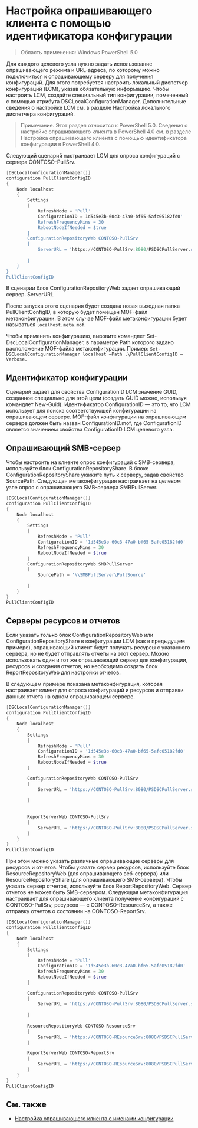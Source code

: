 # Настройка опрашивающего клиента с помощью идентификатора конфигурации

> Область применения: Windows PowerShell 5.0

Для каждого целевого узла нужно задать использование опрашивающего режима и URL-адреса, по которому можно подключиться к опрашивающему серверу для получения конфигураций. Для этого потребуется настроить локальный диспетчер конфигураций (LCM), указав обязательную информацию. Чтобы настроить LCM, создайте специальный тип конфигурации, помеченный с помощью атрибута DSCLocalConfigurationManager. Дополнительные сведения о настройке LCM см. в разделе Настройка локального диспетчера конфигураций.

> Примечание. Этот раздел относится к PowerShell 5.0. Сведения о настройке опрашивающего клиента в PowerShell 4.0 см. в разделе Настройка опрашивающего клиента с помощью идентификатора конфигурации в PowerShell 4.0.

Следующий сценарий настраивает LCM для опроса конфигураций с сервера CONTOSO-PullSrv.

```powershell
[DSCLocalConfigurationManager()]
configuration PullClientConfigID
{
    Node localhost
    {
        Settings
        {
            RefreshMode = 'Pull'
            ConfigurationID = 1d545e3b-60c3-47a0-bf65-5afc05182fd0'
            RefreshFrequencyMins = 30 
            RebootNodeIfNeeded = $true
        }
        ConfigurationRepositoryWeb CONTOSO-PullSrv
        {
            ServerURL = 'https://CONTOSO-PullSrv:8080/PSDSCPullServer.svc'
            
        }      
    }
}
PullClientConfigID
```

В сценарии блок ConfigurationRepositoryWeb задает опрашивающий сервер. ServerURL

После запуска этого сценария будет создана новая выходная папка PullClientConfigID, в которую будет помещен MOF-файл метаконфигурации. В этом случае MOF-файл метаконфигурации будет называться `localhost.meta.mof`.

Чтобы применить конфигурацию, вызовите командлет Set-DscLocalConfigurationManager, в параметре Path которого задано расположение MOF-файла метаконфигурации. Пример: `Set-DSCLocalConfigurationManager localhost –Path .\PullClientConfigID –Verbose.`

## Идентификатор конфигурации

Сценарий задает для свойства ConfigurationID LCM значение GUID, созданное специально для этой цели (создать GUID можно, используя командлет New-Guid). Идентификатор ConfigurationID — это то, что LCM использует для поиска соответствующей конфигурации на опрашивающем сервере. MOF-файл конфигурации на опрашивающем сервере должен быть назван ConfigurationID.mof, где ConfigurationID является значением свойства ConfigurationID LCM целевого узла.

## Опрашивающий SMB-сервер

Чтобы настроить на клиенте опрос конфигураций с SMB-сервера, используйте блок ConfigurationRepositoryShare. В блоке ConfigurationRepositoryShare укажите путь к серверу, задав свойство SourcePath. Следующая метаконфигурация настраивает на целевом узле опрос с опрашивающего SMB-сервера SMBPullServer.

```powershell
[DSCLocalConfigurationManager()]
configuration PullClientConfigID
{
    Node localhost
    {
        Settings
        {
            RefreshMode = 'Pull'
            ConfigurationID = '1d545e3b-60c3-47a0-bf65-5afc05182fd0'
            RefreshFrequencyMins = 30 
            RebootNodeIfNeeded = $true
        }
        ConfigurationRepositoryWeb SMBPullServer
        {
            SourcePath = '\\SMBPullServer\PullSource'
            
        }     
    }
}
PullClientConfigID
```

## Серверы ресурсов и отчетов

Если указать только блок ConfigurationRepositoryWeb или ConfigurationRepositoryShare в конфигурации LCM (как в предыдущем примере), опрашивающий клиент будет получать 
ресурсы с указанного сервера, но не будет отправлять отчеты на этот сервер. Можно использовать один и тот же опрашивающий сервер для конфигурации, ресурсов и создания отчетов, но необходимо создать 
блок ReportRepositoryWeb для настройки отчетов. 

В следующем примере показана метаконфигурация, которая настраивает клиент для опроса конфигураций и ресурсов и отправки данных отчета на одном
опрашивающем сервере.

```powershell
[DSCLocalConfigurationManager()]
configuration PullClientConfigID
{
    Node localhost
    {
        Settings
        {
            RefreshMode = 'Pull'
            ConfigurationID = '1d545e3b-60c3-47a0-bf65-5afc05182fd0'
            RefreshFrequencyMins = 30 
            RebootNodeIfNeeded = $true
        }

        ConfigurationRepositoryWeb CONTOSO-PullSrv
        {
            ServerURL = 'https://CONTOSO-PullSrv:8080/PSDSCPullServer.svc'
            
        }
        
        
        ReportServerWeb CONTOSO-PullSrv
        {
            ServerURL = 'https://CONTOSO-PullSrv:8080/PSDSCPullServer.svc'
        }
    }
}
PullClientConfigID
```

При этом можно указать различные опрашивающие серверы для ресурсов и отчетов. Чтобы указать сервер ресурсов, используйте блок ResourceRepositoryWeb (для опрашивающего веб-сервера) или 
ResourceRepositoryShare (для опрашивающего SMB-сервера).
Чтобы указать сервер отчетов, используйте блок ReportRepositoryWeb. Сервер отчетов не может быть SMB-сервером.
Следующая метаконфигурация настраивает для опрашивающего клиента получение конфигураций с CONTOSO-PullSrv, ресурсов — с CONTOSO-ResourceSrv, а также отправку отчетов о состоянии на CONTOSO-ReportSrv.

```powershell
[DSCLocalConfigurationManager()]
configuration PullClientConfigID
{
    Node localhost
    {
        Settings
        {
            RefreshMode = 'Pull'
            ConfigurationID = '1d545e3b-60c3-47a0-bf65-5afc05182fd0'
            RefreshFrequencyMins = 30 
            RebootNodeIfNeeded = $true
        }

        ConfigurationRepositoryWeb CONTOSO-PullSrv
        {
            ServerURL = 'https://CONTOSO-PullSrv:8080/PSDSCPullServer.svc'
            
        }
        
        ResourceRepositoryWeb CONTOSO-ResourceSrv
        {
            ServerURL = 'https://CONTOSO-REsourceSrv:8080/PSDSCPullServer.svc'
        }

        ReportServerWeb CONTOSO-ReportSrv
        {
            ServerURL = 'https://CONTOSO-REsourceSrv:8080/PSDSCPullServer.svc'
        }
    }
}
PullClientConfigID
```

## См. также

* [Настройка опрашивающего клиента с именами конфигурации](pullClientConfigNames.md)

<!--HONumber=Mar16_HO4-->


